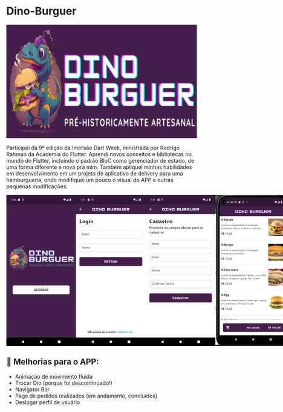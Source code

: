 # Dino-Burguer
<div style="display: center;">
<img src="https://github.com/ErnestoMoraes/DartWeek/blob/main/dw9_delivery_app/assets/publicacao/logo_diagonal.png" alt="Alt Text" height=300>
</div>

Participei da 9ª edição da Imersão Dart Week, ministrada por Rodrigo Rahman da Academia do Flutter. Aprendi novos conceitos e bibliotecas no mundo do Flutter, incluindo o padrão BloC como gerenciador de estado, de uma forma diferente e nova pra mim. Também apliquei minhas habilidades em desenvolvimento em um projeto de aplicativo de delivery para uma hamburgueria, onde modifiquei um pouco o visual do APP e outras pequenas modificações.

<div style="display: flex;">
 <img src="https://github.com/ErnestoMoraes/DartWeek/blob/main/dw9_delivery_app/assets/publicacao/screen_splash.png" alt="Alt Text" height=400>
 <img src="https://github.com/ErnestoMoraes/DartWeek/blob/main/dw9_delivery_app/assets/publicacao/screen_login.png" alt="Alt Text" height=400>
 <img src="https://github.com/ErnestoMoraes/DartWeek/blob/main/dw9_delivery_app/assets/publicacao/screen_cadastro.png" alt="Alt Text" height=400>
 <img src="https://github.com/ErnestoMoraes/DartWeek/blob/main/dw9_delivery_app/assets/publicacao/screen_home.png" alt="Alt Text" height=400>
 <img src="https://github.com/ErnestoMoraes/DartWeek/blob/main/dw9_delivery_app/assets/publicacao/screen_info_product.png" alt="Alt Text" height=400>
 <img src="https://github.com/ErnestoMoraes/DartWeek/blob/main/dw9_delivery_app/assets/publicacao/screen_carrinho.png" alt="Alt Text" height=400>
</div>

## 👾 Melhorias para o APP:
- Animação de movimento fluida
- Trocar Dio (porque foi descontinuado!)
- Navigator Bar
- Page de pedidos realizados (em andamento, concluídos)
- Deslogar perfil de usuário
